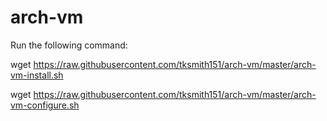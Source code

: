 # arch-vm
Run the following command:

wget https://raw.githubusercontent.com/tksmith151/arch-vm/master/arch-vm-install.sh

wget https://raw.githubusercontent.com/tksmith151/arch-vm/master/arch-vm-configure.sh